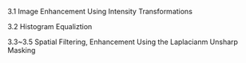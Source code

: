3.1 Image Enhancement Using Intensity Transformations

3.2 Histogram Equaliztion

3.3~3.5 Spatial Filtering, Enhancement Using the Laplacianm Unsharp Masking